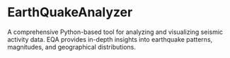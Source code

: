 # EarthQuakeAnalyzer
A comprehensive Python-based tool for analyzing and visualizing seismic activity data. EQA provides in-depth insights into earthquake patterns, magnitudes, and geographical distributions.
